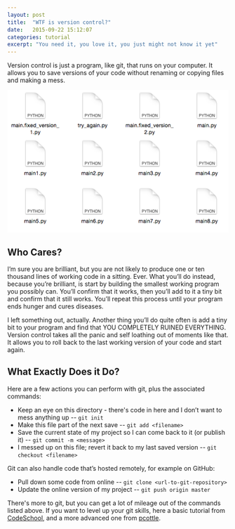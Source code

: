 ```yaml
---
layout: post
title:  "WTF is version control?"
date:   2015-09-22 15:12:07
categories: tutorial
excerpt: "You need it, you love it, you just might not know it yet"
---
```


Version control is just a program, like git, that runs on your computer. It allows you to save versions of your code without renaming or copying files and making a mess.

<div class="text-center">
<img src="/assets/files_that_need_version_control.png" title="Don't do this">
</div>

## Who Cares?

I’m sure you are brilliant, but you are not likely to produce one or ten thousand lines of working code in a sitting. Ever. What you’ll do instead, because you’re brilliant, is start by building the smallest working program you possibly can. You’ll confirm that it works, then you’ll add to it a tiny bit and confirm that it still works. You’ll repeat this process until your program ends hunger and cures diseases.

I left something out, actually. Another thing you’ll do quite often is add a tiny bit to your program and find that YOU COMPLETELY RUINED EVERYTHING. Version control takes all the panic and self loathing out of moments like that. It allows you to roll back to the last working version of your code and start again.

## What Exactly Does it Do?

Here are a few actions you can perform with git, plus the associated commands:

- Keep an eye on this directory - there's code in here and I don’t want to mess anything up -- `git init`
- Make this file part of the next save -- `git add <filename>`
- Save the current state of my project so I can come back to it (or publish it) -- `git commit -m <message>`
- I messed up on this file; revert it back to my last saved version -- `git checkout <filename>`

Git can also handle code that’s hosted remotely, for example on GitHub:

- Pull down some code from online -- `git clone <url-to-git-repository>`
- Update the online version of my project -- `git push origin master`

There's more to git, but you can get a lot of mileage out of the commands listed above. If you want to level up your git skills, here a basic tutorial from [CodeSchool](https://try.github.io/levels/1/challenges/1), and a more advanced one from [pcottle](http://pcottle.github.io/learnGitBranching/).
